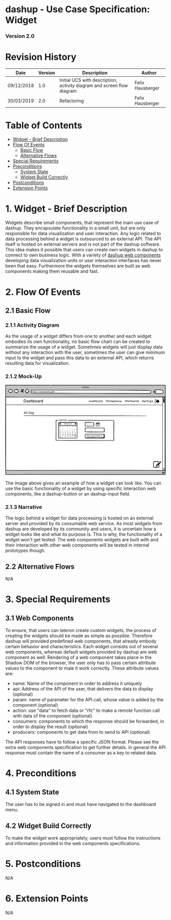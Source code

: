 dashup - Use Case Specification: Widget
============================================
### Version 2.0

# Revision History

| Date       | Version | Description                                                            | Author           |
|------------|---------|------------------------------------------------------------------------|------------------|
| 09/12/2018 | 1.0     | Initial UCS with description, activity diagram and screen flow diagram | Felix Hausberger |
| 30/03/2019 | 2.0     | Refactoring                                                            | Felix Hausberger |

# Table of Contents

- [Widget - Brief Description](#1-widget---brief-description) 
- [Flow Of Events](#2-flow-of-events)
    - [Basic Flow](#21-basic-flow)
    - [Alternative Flows](#22-alternative-flows)
- [Special Requirements](#3-special-requirements)
- [Preconditions](#4-preconditions)
    - [System State](#41-system-state)
    - [Widget Build Correctly](#42-widget-build-correctly)
- [Postconditions](#5-postconditions) 
- [Extension Points](#6-extension-points)
 
# 1. Widget - Brief Description
Widgets describe small components, that represent the main use case of dashup. They encapsulate functionality in a small 
unit, but are only responsible for data visualization and user interaction. Any logic related to data processing behind 
a widget is outsourced to an external API. The API itself is hosted on external servers and is not part of the dashup 
software. This idea makes it possible that users can create own widgets in dashup to connect to own business logic. With 
a variety of <a href="../widgets/components">dashup web components</a> developing data visualization units or user 
interaction interfaces has never been that easy. Furthermore the widgets themselves are built as web components making 
them reusable and fast.

# 2. Flow Of Events

## 2.1 Basic Flow

### 2.1.1 Activity Diagram
As the usage of a widget differs from one to another and each widget embodies its own functionality, no basic flow chart 
can be created to summarize the usage of a widget. Sometimes widgets will just display data without any interaction with 
the user, sometimes the user can give minimum input to the widget and pass this data to an external API, which returns 
resulting data for visualization. 

### 2.1.2 Mock-Up
<img src="mockups/dashboard.png" alt="dashboard" />
<br />

The image above gives an example of how a widget can look like. You can use the basic functionality of a widget by using 
specific interaction web components, like a dashup-button or an dashup-input field.

### 2.1.3 Narrative
The logic behind a widget for data processing is hosted on an external server and provided by its consumable web 
service. As most widgets from dashup are developed by its community and users, it is uncertain how a widget looks like 
and what its purpose is. This is why, the functionality of a widget won't get tested. The web components widgets are 
built with and their interaction with other web components will be tested in internal prototypes though. 

## 2.2 Alternative Flows
N/A

# 3. Special Requirements

## 3.1 Web Components
To ensure, that users can lateron create custom widgets, the process of creating the widgets should be made as simple as 
possible. Therefore dashup will provided predefined web components, that already embody certain behavior and 
characteristics. Each widget consists out of several web components, whereas default widgets provided by dashup are web 
component as well. Rendering of a web component takes place in the Shadow DOM of the browser, the user only has to pass 
certain attribute values to the component to male it work correctly. These attribute values are:

- name: Name of the component in order to address it uniquely
- api: Address of the API of the user, that delivers the data to display (optional)
- param: name of parameter for the API call, whose value is added by the component (optional)
- action: use "data" to fetch data or "rfc" to make a remote function call with data of the component (optional)
- consumers: components to which the response should be forwarded, in order to display the result (optional)
- producers: components to get data from to send to API (optional)

The API responses have to follow a specific JSON format. Please see the extra web components specification to get 
further details. In general the API response must contain the name of a consumer as a key to related data.

# 4. Preconditions

## 4.1 System State
The user has to be signed in and must have navigated to the dashboard menu.

## 4.2 Widget Build Correctly
To make the widget work appropriately, users must follow the instructions and information provided in the web components 
specifications.

#  5. Postconditions
N/A

#  6. Extension Points
N/A
